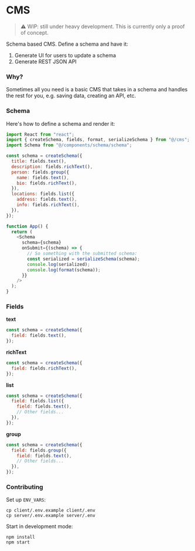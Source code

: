 # CMS

> ⚠️ WIP: still under heavy development. This is currently only a proof of concept.

Schema based CMS. Define a schema and have it:

1. Generate UI for users to update a schema
2. Generate REST JSON API

### Why?

Sometimes all you need is a basic CMS that takes in a schema and handles the rest for you, e.g. saving data, creating an API, etc.

### Schema

Here's how to define a schema and render it:

```javascript
import React from "react";
import { createSchema, fields, format, serializeSchema } from "@/cms";
import Schema from "@/components/schema/schema";

const schema = createSchema({
  title: fields.text(),
  description: fields.richText(),
  person: fields.group({
    name: fields.text(),
    bio: fields.richText(),
  }),
  locations: fields.list({
    address: fields.text(),
    info: fields.richText(),
  }),
});

function App() {
  return (
    <Schema
      schema={schema}
      onSubmit={(schema) => {
        // So something with the submitted schema:
        const serialized = serializeSchema(schema);
        console.log(serialized);
        console.log(format(schema));
      }}
    />
  );
}
```

### Fields

**text**

```javascript
const schema = createSchema({
  field: fields.text(),
});
```

**richText**

```javascript
const schema = createSchema({
  field: fields.richText(),
});
```

**list**

```javascript
const schema = createSchema({
  field: fields.list({
    field: fields.text(),
    // Other fields...
  }),
});
```

**group**

```javascript
const schema = createSchema({
  field: fields.group({
    field: fields.text(),
    // Other fields...
  }),
});
```

### Contributing

Set up `ENV_VARS`:

```shell
cp client/.env.example client/.env
cp server/.env.example server/.env
```

Start in development mode:

```shell
npm install
npm start
```

